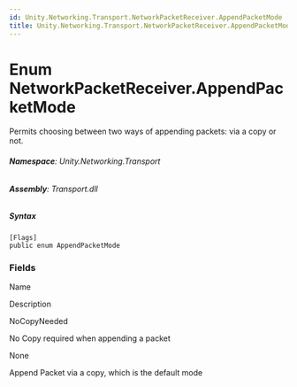 ```yaml
---
id: Unity.Networking.Transport.NetworkPacketReceiver.AppendPacketMode
title: Unity.Networking.Transport.NetworkPacketReceiver.AppendPacketMode
---
```



# Enum NetworkPacketReceiver.AppendPacketMode


Permits choosing between two ways of appending packets: via a copy or
not.





###### **Namespace**: Unity.Networking.Transport

###### **Assembly**: Transport.dll

##### Syntax


``` lang-csharp
[Flags]
public enum AppendPacketMode
```



### Fields

Name









Description

NoCopyNeeded

No Copy required when appending a packet

None

Append Packet via a copy, which is the default mode



